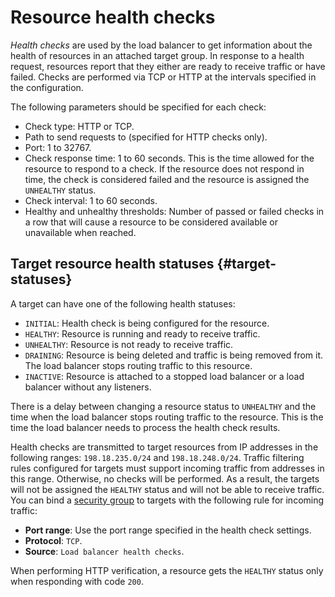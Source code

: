 # Resource health checks

*Health checks* are used by the load balancer to get information about the health of resources in an attached target group. In response to a health request, resources report that they either are ready to receive traffic or have failed. Checks are performed via TCP or HTTP at the intervals specified in the configuration.

The following parameters should be specified for each check:

* Check type: HTTP or TCP.
* Path to send requests to (specified for HTTP checks only).
* Port: 1 to 32767.
* Check response time: 1 to 60 seconds. This is the time allowed for the resource to respond to a check. If the resource does not respond in time, the check is considered failed and the resource is assigned the `UNHEALTHY` status.
* Check interval: 1 to 60 seconds.
* Healthy and unhealthy thresholds: Number of passed or failed checks in a row that will cause a resource to be considered available or unavailable when reached.

## Target resource health statuses {#target-statuses}

A target can have one of the following health statuses:

* `INITIAL`: Health check is being configured for the resource.
* `HEALTHY`: Resource is running and ready to receive traffic.
* `UNHEALTHY`: Resource is not ready to receive traffic.
* `DRAINING`: Resource is being deleted and traffic is being removed from it. The load balancer stops routing traffic to this resource.
* `INACTIVE`: Resource is attached to a stopped load balancer or a load balancer without any listeners.

There is a delay between changing a resource status to `UNHEALTHY` and the time when the load balancer stops routing traffic to the resource. This is the time the load balancer needs to process the health check results.

Health checks are transmitted to target resources from IP addresses in the following ranges: `198.18.235.0/24` and `198.18.248.0/24`. Traffic filtering rules configured for targets must support incoming traffic from addresses in this range. Otherwise, no checks will be performed. As a result, the targets will not be assigned the `HEALTHY` status and will not be able to receive traffic. You can bind a [security group](../../vpc/concepts/security-groups.md) to targets with the following rule for incoming traffic:
* **Port range**: Use the port range specified in the health check settings.
* **Protocol**: `TCP`.
* **Source**: `Load balancer health checks`.

When performing HTTP verification, a resource gets the `HEALTHY` status only when responding with code `200`.
